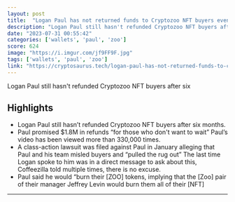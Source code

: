 ```yaml
---
layout: post
title:  "Logan Paul has not returned funds to Cryptozoo NFT buyers even after six months"
description: "Logan Paul still hasn't refunded Cryptozoo NFT buyers after six"
date: "2023-07-31 00:55:42"
categories: ['wallets', 'paul', 'zoo']
score: 624
image: "https://i.imgur.com/jf9FF9F.jpg"
tags: ['wallets', 'paul', 'zoo']
link: "https://cryptosaurus.tech/logan-paul-has-not-returned-funds-to-cryptozoo-nft-buyers-even-after-six-months-decrypt-2/"
---
```


Logan Paul still hasn't refunded Cryptozoo NFT buyers after six

## Highlights

- Logan Paul still hasn’t refunded Cryptozoo NFT buyers after six months.
- Paul promised $1.8M in refunds “for those who don't want to wait” Paul’s video has been viewed more than 330,000 times.
- A class-action lawsuit was filed against Paul in January alleging that Paul and his team misled buyers and “pulled the rug out” The last time Logan spoke to him was in a direct message to ask about this, Coffeezilla told multiple times, there is no excuse.
- Paul said he would “burn their [ZOO] tokens, implying that the [Zoo] pair of their manager Jeffrey Levin would burn them all of their [NFT]

---
